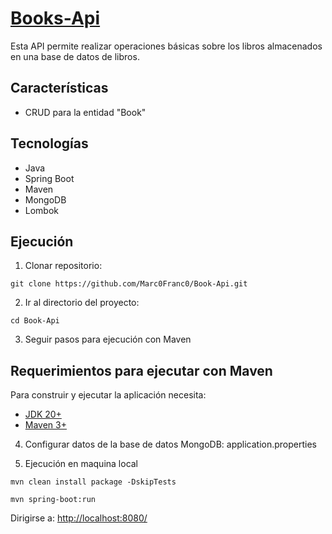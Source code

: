 # [Books-Api](https://github.com/Marc0Franc0/Book-Api#Book-Api)
Esta API permite realizar operaciones básicas sobre los libros almacenados en una base de datos de libros.

## Características
- CRUD para la entidad "Book"

## Tecnologías
- Java
- Spring Boot
- Maven
- MongoDB
- Lombok

## Ejecución
1. Clonar repositorio:

```shell
git clone https://github.com/Marc0Franc0/Book-Api.git
```
2. Ir al directorio del proyecto:

```shell
cd Book-Api
```
3. Seguir pasos para ejecución con Maven

## Requerimientos para ejecutar con Maven

Para construir y ejecutar la aplicación necesita:
- [JDK 20+](https://www.oracle.com/java/technologies/downloads/#java20)
- [Maven 3+](https://maven.apache.org)

4. Configurar datos de la base de datos MongoDB: application.properties

5. Ejecución en maquina local

```shell
mvn clean install package -DskipTests 
```
```shell
mvn spring-boot:run
```
Dirigirse a: [http://localhost:8080/](http://localhost:8080/)
